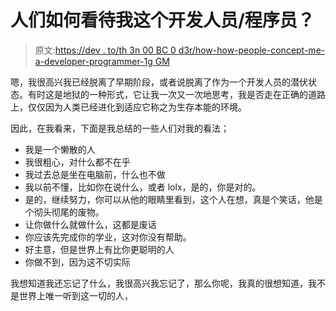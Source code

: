 # 人们如何看待我这个开发人员/程序员？

> 原文:[https://dev . to/th 3n 00 BC 0 d3r/how-how-people-concept-me-a-developer-programmer-1g GM](https://dev.to/th3n00bc0d3r/how-do-people-perceive-me-as-a-developer-programmer-1ggm)

嗯，我很高兴我已经脱离了早期阶段，或者说脱离了作为一个开发人员的潜伏状态。有时这是地狱的一种形式，它让我一次又一次地思考，我是否走在正确的道路上，仅仅因为人类已经进化到适应它称之为生存本能的环境。

因此，在我看来，下面是我总结的一些人们对我的看法；

*   我是一个懒散的人
*   我很粗心，对什么都不在乎
*   我过去总是坐在电脑前，什么也不做
*   我以前不懂，比如你在说什么，或者 lolx，是的，你是对的。
*   是的，继续努力，你可以从他的眼睛里看到，这个人在想，真是个笑话，他是个彻头彻尾的废物。
*   让你做什么就做什么，这都是废话
*   你应该先完成你的学业，这对你没有帮助。
*   好主意，但是世界上有比你更聪明的人
*   你做不到，因为这不切实际

我想知道我还忘记了什么，我很高兴我忘记了，那么你呢，我真的很想知道，我不是世界上唯一听到这一切的人，